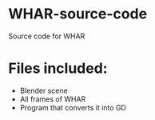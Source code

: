# WHAR-source-code
Source code for WHAR

# Files included:
- Blender scene
- All frames of WHAR
- Program that converts it into GD
